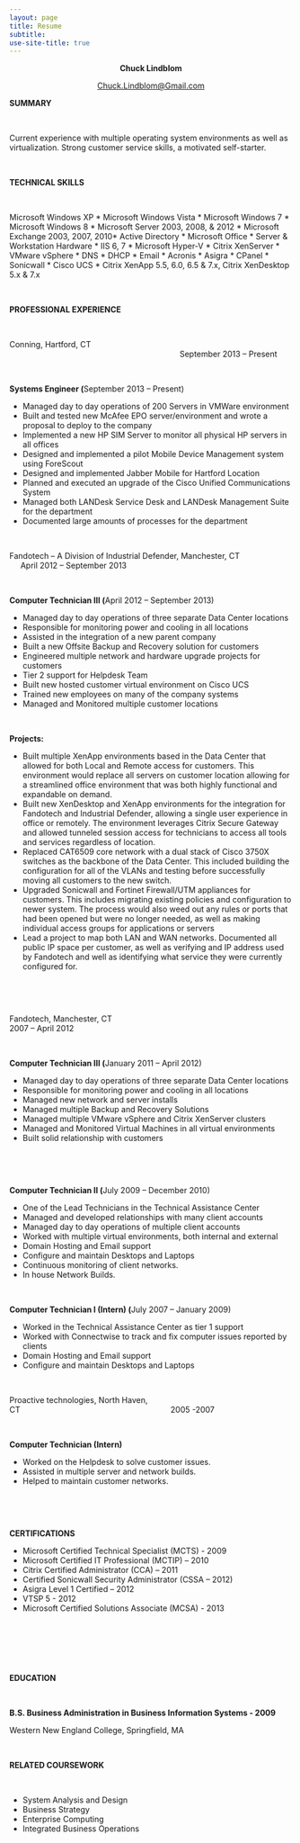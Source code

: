 ```yaml
---
layout: page
title: Resume
subtitle: 
use-site-title: true
---
```


<p style="text-align: center;"><strong>Chuck Lindblom</strong></p>
<p style="text-align: center;"><a href="mailto:Chuck.Lindblom@Gmail.com">Chuck.Lindblom@Gmail.com</a></p>
<strong>SUMMARY</strong>

&nbsp;

Current experience with multiple operating system environments as well as virtualization. Strong customer service skills, a motivated self-starter.

&nbsp;

<strong>TECHNICAL SKILLS</strong>

&nbsp;

Microsoft Windows XP * Microsoft Windows Vista * Microsoft Windows 7 * Microsoft Windows 8 * Microsoft Server 2003, 2008, &amp; 2012 * Microsoft Exchange 2003, 2007, 2010* Active Directory * Microsoft Office * Server &amp; Workstation Hardware * IIS 6, 7 * Microsoft Hyper-V * Citrix XenServer * VMware vSphere * DNS * DHCP * Email * Acronis * Asigra * CPanel * Sonicwall * Cisco UCS * Citrix XenApp 5.5, 6.0, 6.5 &amp; 7.x, Citrix XenDesktop 5.x &amp; 7.x

&nbsp;

<strong>PROFESSIONAL EXPERIENCE</strong>

&nbsp;

Conning, Hartford, CT                                                                               September 2013 – Present

&nbsp;

<strong>Systems Engineer (</strong>September 2013 – Present)
<ul>
 	<li>Managed day to day operations of 200 Servers in VMWare environment</li>
 	<li>Built and tested new McAfee EPO server/environment and wrote a proposal to deploy to the company</li>
 	<li>Implemented a new HP SIM Server to monitor all physical HP servers in all offices</li>
 	<li>Designed and implemented a pilot Mobile Device Management system using ForeScout</li>
 	<li>Designed and implemented Jabber Mobile for Hartford Location</li>
 	<li>Planned and executed an upgrade of the Cisco Unified Communications System</li>
 	<li>Managed both LANDesk Service Desk and LANDesk Management Suite for the department</li>
 	<li>Documented large amounts of processes for the department</li>
</ul>
&nbsp;

Fandotech – A Division of Industrial Defender, Manchester, CT                 April 2012 – September 2013

&nbsp;

<strong>Computer Technician III (</strong>April 2012 – September 2013)
<ul>
 	<li>Managed day to day operations of three separate Data Center locations</li>
 	<li>Responsible for monitoring power and cooling in all locations</li>
 	<li>Assisted in the integration of a new parent company</li>
 	<li>Built a new Offsite Backup and Recovery solution for customers</li>
 	<li>Engineered multiple network and hardware upgrade projects for customers</li>
 	<li>Tier 2 support for Helpdesk Team</li>
 	<li>Built new hosted customer virtual environment on Cisco UCS</li>
 	<li>Trained new employees on many of the company systems</li>
 	<li>Managed and Monitored multiple customer locations</li>
</ul>
&nbsp;

<strong>Projects:</strong>
<ul>
 	<li>Built multiple XenApp environments based in the Data Center that allowed for both Local and Remote access for customers. This environment would replace all servers on customer location allowing for a streamlined office environment that was both highly functional and expandable on demand.</li>
 	<li>Built new XenDesktop and XenApp environments for the integration for Fandotech and Industrial Defender, allowing a single user experience in office or remotely. The environment leverages Citrix Secure Gateway and allowed tunneled session access for technicians to access all tools and services regardless of location.</li>
 	<li>Replaced CAT6509 core network with a dual stack of Cisco 3750X switches as the backbone of the Data Center. This included building the configuration for all of the VLANs and testing before successfully moving all customers to the new switch.</li>
 	<li>Upgraded Sonicwall and Fortinet Firewall/UTM appliances for customers. This includes migrating existing policies and configuration to newer system. The process would also weed out any rules or ports that had been opened but were no longer needed, as well as making individual access groups for applications or servers</li>
 	<li>Lead a project to map both LAN and WAN networks. Documented all public IP space per customer, as well as verifying and IP address used by Fandotech and well as identifying what service they were currently configured for.</li>
</ul>
&nbsp;

&nbsp;

Fandotech, Manchester, CT                                                                                  2007 – April 2012

&nbsp;

<strong>Computer Technician III (</strong>January 2011 – April 2012)
<ul>
 	<li>Managed day to day operations of three separate Data Center locations</li>
 	<li>Responsible for monitoring power and cooling in all locations</li>
 	<li>Managed new network and server installs</li>
 	<li>Managed multiple Backup and Recovery Solutions</li>
 	<li>Managed multiple VMware vSphere and Citrix XenServer clusters</li>
 	<li>Managed and Monitored Virtual Machines in all virtual environments</li>
 	<li>Built solid relationship with customers</li>
</ul>
&nbsp;

&nbsp;

<strong>Computer Technician II (</strong>July 2009 – December 2010)
<ul>
 	<li>One of the Lead Technicians in the Technical Assistance Center</li>
 	<li>Managed and developed relationships with many client accounts</li>
 	<li>Managed day to day operations of multiple client accounts</li>
 	<li>Worked with multiple virtual environments, both internal and external</li>
 	<li>Domain Hosting and Email support</li>
 	<li>Configure and maintain Desktops and Laptops</li>
 	<li>Continuous monitoring of client networks.</li>
 	<li>In house Network Builds.</li>
</ul>
&nbsp;

<strong>Computer Technician I (Intern) (</strong>July 2007 – January 2009)
<ul>
 	<li>Worked in the Technical Assistance Center as tier 1 support</li>
 	<li>Worked with Connectwise to track and fix computer issues reported by clients</li>
 	<li>Domain Hosting and Email support</li>
 	<li>Configure and maintain Desktops and Laptops</li>
</ul>
&nbsp;

Proactive technologies, North Haven, CT                                                                    2005 -2007

&nbsp;

<strong>Computer Technician (Intern)</strong>
<ul>
 	<li>Worked on the Helpdesk to solve customer issues.</li>
 	<li>Assisted in multiple server and network builds.</li>
 	<li>Helped to maintain customer networks.</li>
</ul>
&nbsp;

<strong>
</strong>

<strong> </strong>

<strong>CERTIFICATIONS</strong>
<ul>
 	<li>Microsoft Certified Technical Specialist (MCTS) - 2009</li>
 	<li>Microsoft Certified IT Professional (MCTIP) – 2010</li>
 	<li>Citrix Certified Administrator (CCA) – 2011</li>
 	<li>Certified Sonicwall Security Administrator (CSSA – 2012)</li>
 	<li>Asigra Level 1 Certified – 2012</li>
 	<li>VTSP 5 - 2012</li>
 	<li>Microsoft Certified Solutions Associate (MCSA) - 2013</li>
</ul>
&nbsp;

&nbsp;

&nbsp;

<strong>EDUCATION</strong>

&nbsp;

<strong>B.S. Business Administration in Business Information Systems - 2009</strong>

Western New England College, Springfield, MA

&nbsp;

<strong>RELATED COURSEWORK</strong>

&nbsp;
<ul>
 	<li>System Analysis and Design</li>
 	<li>Business Strategy</li>
 	<li>Enterprise Computing</li>
 	<li>Integrated Business Operations</li>
</ul>